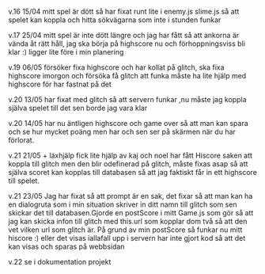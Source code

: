 v.16 15/04 mitt spel är dött så har fixat runt lite i enemy.js slime.js så att spelet kan koppla och hitta sökvägarna som inte i stunden funkar

v.17 25/04 mitt spel är inte dött längre och jag har fått så att ankorna är vända åt rätt håll, jag ska börja på highscore nu och förhoppningsviss bli klar :) ligger lite före i min planering

v.19 06/05 försöker fixa highscore och har kollat på glitch, ska fixa highscore imorgon och försöka få glitch att funka måste ha lite hjälp med highscore för har fastnat på det 

v.20 13/05 har fixat med glitch så att servern funkar ,nu måste jag koppla själva spelet till det sen borde jag vara klar 

v.20 14/05 har nu äntligen highscore och game over så att man kan spara och se hur mycket poäng men har och sen ser på skärmen när du har förlorat.

v.21 21/05 + läxhjälp fick lite hjälp av kaj och noel har fått Hiscore saken att koppla till glitch men den blir odefinerad på glitch, måste fixas asap så att själva scoret kan kopplas till databasen så att jag faktiskt får in ett highscore till spelet.

v.21 23/05 Jag har fixat så att prompt är en sak, det fixar så att man kan ha en dialogruta som i min situation skriver in ditt namn till glitch som sen skickar det till databasen.Gjorde en postScore i mitt Game.js som gör så att jag kan skicka infon till glitch med this.url som kopplar dom två så att den vet vilken url som glitch är. På grund av min postScore så funkar nu mitt hiscore :) eller det visas iallafall upp i servern har inte gjort kod så att det kan visas och sparas på webbsidan 

v.22 se i dokumentation projekt
